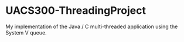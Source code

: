 # UACS300-ThreadingProject

My implementation of the Java / C multi-threaded application using the System V queue.
